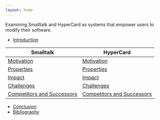 ```yaml
---
layout: home
---
```


Examining Smalltalk and HyperCard as systems that empower users to modify their software.

- [Introduction](introduction.html)

|Smalltalk|HyperCard|
|---------|---------|
| [Motivation](smalltalk/motivation.html) | [Motivation](hypercard/motivation.html) |
| [Properties](smalltalk/properties.html) | [Properties](hypercard/properties.html) |
| [Impact](smalltalk/impact.html) | [Impact](hypercard/impact.html) |
| [Challenges](smalltalk/challenges.html) | [Challenges](hypercard/challenges.html) |
| [Competitors and Successors](smalltalk/competitors-and-successors.html) | [Competitors and Successors](hypercard/competitors-and-successors.html) |

- [Conclusion](conclusion.html)
- [Bibliography](bibliography.html)
